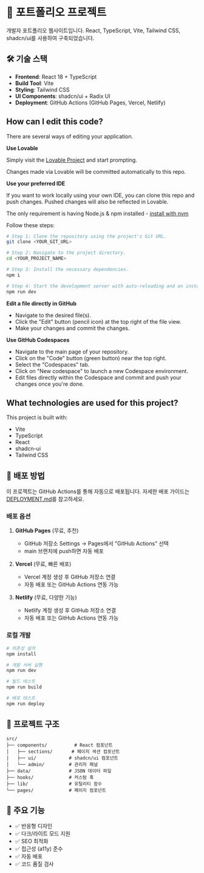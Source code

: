 # 🚀 포트폴리오 프로젝트

개발자 포트폴리오 웹사이트입니다. React, TypeScript, Vite, Tailwind CSS, shadcn/ui를 사용하여 구축되었습니다.

## 🛠️ 기술 스택

- **Frontend**: React 18 + TypeScript
- **Build Tool**: Vite
- **Styling**: Tailwind CSS
- **UI Components**: shadcn/ui + Radix UI
- **Deployment**: GitHub Actions (GitHub Pages, Vercel, Netlify)

## How can I edit this code?

There are several ways of editing your application.

**Use Lovable**

Simply visit the [Lovable Project](https://lovable.dev/projects/6bc15926-e617-490e-98d4-7406e3239fcb) and start prompting.

Changes made via Lovable will be committed automatically to this repo.

**Use your preferred IDE**

If you want to work locally using your own IDE, you can clone this repo and push changes. Pushed changes will also be reflected in Lovable.

The only requirement is having Node.js & npm installed - [install with nvm](https://github.com/nvm-sh/nvm#installing-and-updating)

Follow these steps:

```sh
# Step 1: Clone the repository using the project's Git URL.
git clone <YOUR_GIT_URL>

# Step 2: Navigate to the project directory.
cd <YOUR_PROJECT_NAME>

# Step 3: Install the necessary dependencies.
npm i

# Step 4: Start the development server with auto-reloading and an instant preview.
npm run dev
```

**Edit a file directly in GitHub**

- Navigate to the desired file(s).
- Click the "Edit" button (pencil icon) at the top right of the file view.
- Make your changes and commit the changes.

**Use GitHub Codespaces**

- Navigate to the main page of your repository.
- Click on the "Code" button (green button) near the top right.
- Select the "Codespaces" tab.
- Click on "New codespace" to launch a new Codespace environment.
- Edit files directly within the Codespace and commit and push your changes once you're done.

## What technologies are used for this project?

This project is built with:

- Vite
- TypeScript
- React
- shadcn-ui
- Tailwind CSS

## 🚀 배포 방법

이 프로젝트는 GitHub Actions를 통해 자동으로 배포됩니다. 자세한 배포 가이드는 [DEPLOYMENT.md](./DEPLOYMENT.md)를 참고하세요.

### 배포 옵션

1. **GitHub Pages** (무료, 추천)
   - GitHub 저장소 Settings → Pages에서 "GitHub Actions" 선택
   - main 브랜치에 push하면 자동 배포

2. **Vercel** (무료, 빠른 배포)
   - Vercel 계정 생성 후 GitHub 저장소 연결
   - 자동 배포 또는 GitHub Actions 연동 가능

3. **Netlify** (무료, 다양한 기능)
   - Netlify 계정 생성 후 GitHub 저장소 연결
   - 자동 배포 또는 GitHub Actions 연동 가능

### 로컬 개발

```bash
# 의존성 설치
npm install

# 개발 서버 실행
npm run dev

# 빌드 테스트
npm run build

# 배포 테스트
npm run deploy
```

## 📁 프로젝트 구조

```
src/
├── components/          # React 컴포넌트
│   ├── sections/       # 페이지 섹션 컴포넌트
│   ├── ui/            # shadcn/ui 컴포넌트
│   └── admin/         # 관리자 패널
├── data/              # JSON 데이터 파일
├── hooks/             # 커스텀 훅
├── lib/               # 유틸리티 함수
└── pages/             # 페이지 컴포넌트
```

## 🔧 주요 기능

- ✅ 반응형 디자인
- ✅ 다크/라이트 모드 지원
- ✅ SEO 최적화
- ✅ 접근성 (a11y) 준수
- ✅ 자동 배포
- ✅ 코드 품질 검사
